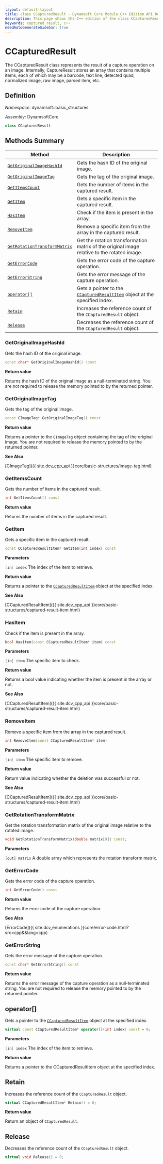 ```yaml
---
layout: default-layout
title: class CCapturedResult - Dynamsoft Core Module C++ Edition API Reference
description: This page shows the C++ edition of the class CCapturedResult in Dynamsoft Core Module.
keywords: captured result, c++
needAutoGenerateSidebar: true
---
```


# CCapturedResult

The CCapturedResult class represents the result of a capture operation on an image. Internally, CaptureResult stores an array that contains multiple items, each of which may be a barcode, text line, detected quad, normalized image, raw image, parsed item, etc.

## Definition

*Namespace:* dynamsoft::basic_structures

*Assembly:* DynamsoftCore

```cpp
class CCapturedResult 
```

## Methods Summary

| Method               | Description |
|----------------------|-------------|
| [`GetOriginalImageHashId`](#getoriginalimagehashid) | Gets the hash ID of the original image.|
| [`GetOriginalImageTag`](#getoriginalimagetag) | Gets the tag of the original image.|
| [`GetItemsCount`](#getitemscount) | Gets the number of items in the captured result.|
| [`GetItem`](#getitem) | Gets a specific item in the captured result.|
| [`HasItem`](#hasitem) | Check if the item is present in the array.|
| [`RemoveItem`](#removeitem) | Remove a specific item from the array in the captured result.|
| [`GetRotationTransformMatrix`](#getrotationtransformmatrix) | Get the rotation transformation matrix of the original image relative to the rotated image.|
| [`GetErrorCode`](#geterrorcode) | Gets the error code of the capture operation.|
| [`GetErrorString`](#geterrorstring) | Gets the error message of the capture operation.|
| [`operator[]`](#operator) | Gets a pointer to the [`CCapturedResultItem`](captured-result-item.md) object at the specified index. |
| [`Retain`](#retain) | Increases the reference count of the `CCapturedResult` object.|
| [`Release`](#release) | Decreases the reference count of the `CCapturedResult` object.|

### GetOriginalImageHashId

Gets the hash ID of the original image.

```cpp
const char* GetOriginalImageHashId() const
```

**Return value**

Returns the hash ID of the original image as a null-terminated string. You are not required to release the memory pointed to by the returned pointer.

### GetOriginalImageTag

Gets the tag of the original image.

```cpp
const CImageTag* GetOriginalImageTag() const
```

**Return value**

Returns a pointer to the `CImageTag` object containing the tag of the original image. You are not required to release the memory pointed to by the returned pointer.

**See Also**

[CImageTag]({{ site.dcv_cpp_api }}core/basic-structures/image-tag.html)

### GetItemsCount

Gets the number of items in the captured result.

```cpp
int GetItemsCount() const
```

**Return value**

Returns the number of items in the captured result.

### GetItem

Gets a specific item in the captured result.

```cpp
const CCapturedResultItem* GetItem(int index) const
```

**Parameters**

`[in] index` The index of the item to retrieve.

**Return value**

Returns a pointer to the [`CCapturedResultItem`](captured-result-item.md) object at the specified index.

**See Also**

[CCapturedResultItem]({{ site.dcv_cpp_api }}core/basic-structures/captured-result-item.html)

### HasItem

Check if the item is present in the array.

```cpp
bool HasItem(const CCapturedResultItem* item) const
```

**Parameters**

`[in] item` The specific item to check.

**Return value**

Returns a bool value indicating whether the item is present in the array or not.

**See Also**

[CCapturedResultItem]({{ site.dcv_cpp_api }}core/basic-structures/captured-result-item.html)

### RemoveItem

Remove a specific item from the array in the captured result.

```cpp
int RemoveItem(const CCapturedResultItem* item)
```

**Parameters**

`[in] item` The specific item to remove.

**Return value**

Return value indicating whether the deletion was successful or not.

**See Also**

[CCapturedResultItem]({{ site.dcv_cpp_api }}core/basic-structures/captured-result-item.html)

### GetRotationTransformMatrix

Get the rotation transformation matrix of the original image relative to the rotated image.

```cpp
void GetRotationTransformMatrix(double matrix[9]) const;
```

**Parameters**

`[out] matrix` A double array which represents the rotation transform matrix.

### GetErrorCode

Gets the error code of the capture operation.

```cpp
int GetErrorCode() const
```

**Return value**

Returns the error code of the capture operation.

**See Also**

[ErrorCode]({{ site.dcv_enumerations }}core/error-code.html?src=cpp&&lang=cpp)

### GetErrorString

Gets the error message of the capture operation.

```cpp
const char* GetErrorString() const
```

**Return value**

Returns the error message of the capture operation as a null-terminated string. You are not required to release the memory pointed to by the returned pointer.

## operator[]

Gets a pointer to the [`CCapturedResultItem`](captured-result-item.md) object at the specified index.

```cpp
virtual const CCapturedResultItem* operator[](int index) const = 0;
```

**Parameters**

`[in] index` The index of the item to retrieve.

**Return value**

Returns a pointer to the CCapturedResultItem object at the specified index.

## Retain

Increases the reference count of the `CCapturedResult` object.

```cpp
virtual CCapturedResultItem* Retain() = 0;
```

**Return value**

Return an object of `CCapturedResult`.

## Release

Decreases the reference count of the `CCapturedResult` object.

```cpp
virtual void Release() = 0;
```
